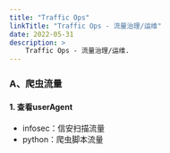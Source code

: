 ```yaml
---
title: "Traffic Ops"
linkTitle: "Traffic Ops - 流量治理/运维"
date: 2022-05-31
description: >
    Traffic Ops - 流量治理/运维.
---
```


### A、爬虫流量

#### 1. 查看userAgent

+ infosec：信安扫描流量
+ python：爬虫脚本流量